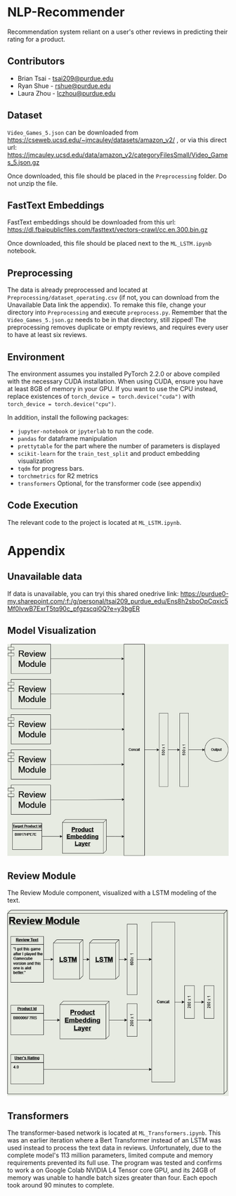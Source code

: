 # NLP-Recommender
Recommendation system reliant on a user's other reviews in predicting their rating for a product.

## Contributors
* Brian Tsai - tsai209@purdue.edu
* Ryan Shue - rshue@purdue.edu
* Laura Zhou - lczhou@purdue.edu

## Dataset
`Video_Games_5.json` can be downloaded from https://cseweb.ucsd.edu/~jmcauley/datasets/amazon_v2/ , or via this direct url: https://jmcauley.ucsd.edu/data/amazon_v2/categoryFilesSmall/Video_Games_5.json.gz

Once downloaded, this file should be placed in the `Preprocessing` folder. Do not unzip the file.

## FastText Embeddings

FastText embeddings should be downloaded from this url: https://dl.fbaipublicfiles.com/fasttext/vectors-crawl/cc.en.300.bin.gz

Once downloaded, this file should be placed next to the `ML_LSTM.ipynb` notebook.

## Preprocessing
The data is already preprocessed and located at `Preprocessing/dataset_operating.csv` (if not, you can download from the Unavailable Data link the appendix). To remake this file, change your directory into `Preprocessing` and execute `preprocess.py`. Remember that the `Video_Games_5.json.gz` needs to be in that directory, still zipped! The preprocessing removes duplicate or empty reviews, and requires every user to have at least six reviews.

## Environment
The environment assumes you installed PyTorch 2.2.0 or above compiled with the necessary CUDA installation. When using CUDA, ensure you have at least 8GB of memory in your GPU. If you want to use the CPU instead, replace existences of `torch_device = torch.device("cuda")` with `torch_device = torch.device("cpu")`.

In addition, install the following packages:

* `jupyter-notebook` or `jpyterlab` to run the code.
* `pandas` for dataframe manipulation
* `prettytable` for the part where the number of parameters is displayed
* `scikit-learn` for the `train_test_split` and product embedding visualization
* `tqdm` for progress bars.
* `torchmetrics` for R2 metrics
* `transformers` Optional, for the transformer code (see appendix)

## Code Execution

The relevant code to the project is located at `ML_LSTM.ipynb`.

# Appendix

## Unavailable data
If data is unavailable, you can tryi this shared onedrive link: https://purdue0-my.sharepoint.com/:f:/g/personal/tsai209_purdue_edu/Ens8h2sboOpCqxic5Mf0lvwB7ExrT5tq90c_pfgzscqi0Q?e=y3bgER

## Model Visualization

![Model Visualization](https://github.com/btsai-dev/NLP-Recommender/blob/main/OverallNetwork.png?raw=true)


## Review Module
The Review Module component, visualized with a LSTM modeling of the text.

![Review Module](https://github.com/btsai-dev/NLP-Recommender/blob/main/ReviewModule.png?raw=true)

## Transformers

The transformer-based network is located at `ML_Transformers.ipynb`. This was an earlier iteration where a Bert Transformer instead of an LSTM was used instead to process the text data in reviews. Unfortunately, due to the complete model's 113 million parameters, limited compute and memory requirements prevented its full use. The program was tested and confirms to work a on Google Colab NVIDIA L4 Tensor core GPU, and its 24GB of memory was unable to handle batch sizes greater than four. Each epoch took around 90 minutes to complete.